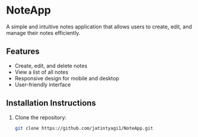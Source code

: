 # NoteApp

A simple and intuitive notes application that allows users to create, edit, and manage their notes efficiently.

## Features

- Create, edit, and delete notes
- View a list of all notes
- Responsive design for mobile and desktop
- User-friendly interface

## Installation Instructions

1. Clone the repository:
   ```bash
   git clone https://github.com/jatintyagi1/NoteApp.git
   ```